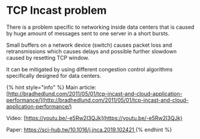 # TCP Incast problem

There is a problem specific to networking inside data centers that is caused by huge amount of messages sent to one server in a short bursts.

Small buffers on a network device \(switch\) causes packet loss and retransmissions which causes delays and possible further slowdown caused by resetting TCP window.

It can be mitigated by using different congestion control algorithms specifically designed for data centers.

{% hint style="info" %}
Main article: [http://bradhedlund.com/2011/05/01/tcp-incast-and-cloud-application-performance/](http://bradhedlund.com/2011/05/01/tcp-incast-and-cloud-application-performance/)

Video: [https://youtu.be/-e5Rw2I3QJk](https://youtu.be/-e5Rw2I3QJk)

Paper: [https://sci-hub.tw/10.1016/j.jnca.2019.102421 ](https://sci-hub.tw/10.1016/j.jnca.2019.102421%20)
{% endhint %}

